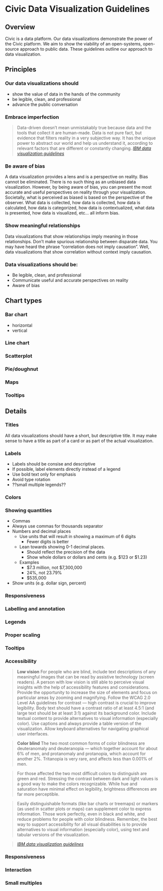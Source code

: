 # Civic Data Visualization Guidelines

## Overview
Civic is a data platform. Our data visualizations demonstrate the power of the Civic platform. We aim to show the viability of an open-systems, open-source approach to public data. These guidelines outline our approach to data visualization.

## Principles
### Our data visualizations should
* show the value of data in the hands of the community
* be legible, clean, and professional
* advance the public conversation

### Embrace imperfection
> Data-driven doesn’t mean unmistakably true because data and the tools that collect it are human-made. Data is not pure fact, but evidence that filters reality in a very subjective way. It has the unique power to abstract our world and help us understand it, according to relevant factors that are different or constantly changing. *[IBM data visualization guidelines](https://www.ibm.com/design/language/experience/data-visualization)*

### Be aware of bias
A data visualization provides a lens and is a perspective on reality. Bias cannot be eliminated. There is no such thing as an unbiased data visualization. However, by being aware of bias, you can present the most accurate and useful perspectives on reality through your visualization. Societally, what is perceived as biased is based on the perspective of the observer. What data is collected, how data is collected, how data is calculated, how data is categorized, how data is contextualized, what data is presented, how data is visualized, etc... all inform bias.

### Show meaningful relationships
Data visualizations that show relationships imply meaning in those relationships. Don’t make spurious relationship between disparate data. You may have heard the phrase “correlation does not imply causation”. Well, data visualizations that show correlation without context imply causation.


### Data visualizations should be:
 * Be legible, clean, and professional
 * Communicate useful and accurate perspectives on reality
 * Aware of bias

## Chart types
### Bar chart
* horizontal
* vertical

### Line chart
### Scatterplot
### Pie/doughnut
### Maps

### Tooltips

## Details

### Titles
All data visualizations should have a short, but descriptive title. It may make sense to have a title as part of a card or as part of the actual visualization.

### Labels
* Labels should be consise and descriptive
* If possible, label elements directly instead of a legend
* Use bold text only for emphasis
* Avoid type rotation
* ??small multiple legends??

### Colors


### Showing quantities
* Commas
 * Always use commas for thousands separator
* Numbers and decimal places
    * Use units that will result in showing a maximum of 6 digits
        * Fewer digits is better
    * Lean towards showing 0-1 decimal places. 
        * Should reflect the precision of the data
        * Show whole dollars or dollars and cents (e.g. $123 or $1.23)
    * Examples
        * $7.3 million, not $7,300,000
        * 24%, not 23.79%
        * $535,000
* Show units (e.g. dollar sign, percent)

### Responsiveness
### Labelling and annotation
### Legends
### Proper scaling
### Tooltips
### Accessibility
>**Low vision**
>For people who are blind, include text descriptions of any meaningful images that can be read by assistive technology (screen readers). A person with low vision is still able to perceive visual insights with the help of accessibility features and considerations.
Provide the opportunity to increase the size of elements and focus on particular areas by zooming and magnifying.
Follow the WCAG 2.0 Level AA guidelines for contrast — high contrast is crucial to improve legibility. Body text should have a contrast ratio of at least 4.5:1 (and large text should be at least 3:1) against its background color.
Include textual content to provide alternatives to visual information (especially color).
Use captions and always provide a table version of the visualization.
Allow keyboard alternatives for navigating graphical user interfaces.

>**Color blind**
>The two most common forms of color blindness are deuteranomaly and deuteranopia — which together account for about 6% of men, and protanomaly and protanopia, which account for another 2%. Tritanopia is very rare, and affects less than 0.001% of men.

>For those affected the two most difficult colors to distinguish are green and red. Stressing the contrast between dark and light values is a good way to make the colors recognizable. While hue and saturation have minimal effect on legibility, brightness differences are far more perceptible.

>Easily distinguishable formats (like bar charts or treemaps) or markers (as used in scatter plots or maps) can supplement color to express information. Those work perfectly, even in black and white, and reduce problems for people with color blindness.
Remember, the best way to support accessibility for all visual disabilities is to provide alternatives to visual information (especially color), using text and tabular versions of the visualization. 

>*[IBM data visualization guidelines](https://www.ibm.com/design/language/experience/data-visualization)*
### Responsiveness
### Interaction
### Small multiples
